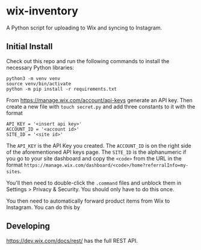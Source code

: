 # wix-inventory
A Python script for uploading to Wix and syncing to Instagram.


## Initial Install
Check out this repo and run the following commands to install the necessary Python libraries:
```
python3 -m venv venv
source venv/bin/activate
python -m pip install -r requirements.txt
```

From https://manage.wix.com/account/api-keys generate an API key. Then create a new file with `touch secret.py` and add three constants to it with the format
```
API_KEY = '<insert api key>'
ACCOUNT_ID = '<account id>'
SITE_ID = '<site id>'
```

The `API_KEY` is the API Key you created. The `ACCOUNT_ID` is on the right side of the aforementioned API keys page. The `SITE_ID` is the alphanumeric if you go to your site dashboard and copy the `<code>` from the URL in the format `https://manage.wix.com/dashboard/<code>/home?referralInfo=my-sites`.

You'll then need to double-click the `.command` files and unblock them in Settings > Privacy & Security. You should only have to do this once.

You then need to automatically forward product items from Wix to Instagram. You can do this by <TODO>

## Developing
https://dev.wix.com/docs/rest/ has the full REST API.
